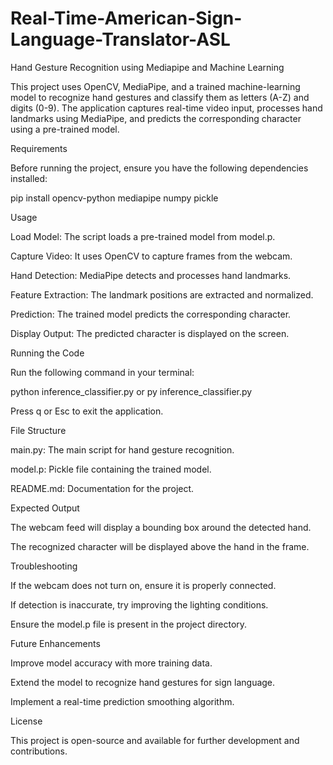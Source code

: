 # Real-Time-American-Sign-Language-Translator-ASL
Hand Gesture Recognition using Mediapipe and Machine Learning

This project uses OpenCV, MediaPipe, and a trained machine-learning model to recognize hand gestures and classify them as letters (A-Z) and digits (0-9). The application captures real-time video input, processes hand landmarks using MediaPipe, and predicts the corresponding character using a pre-trained model.

Requirements

Before running the project, ensure you have the following dependencies installed:

pip install opencv-python mediapipe numpy pickle

Usage

Load Model: The script loads a pre-trained model from model.p.

Capture Video: It uses OpenCV to capture frames from the webcam.

Hand Detection: MediaPipe detects and processes hand landmarks.

Feature Extraction: The landmark positions are extracted and normalized.

Prediction: The trained model predicts the corresponding character.

Display Output: The predicted character is displayed on the screen.

Running the Code

Run the following command in your terminal:

python inference_classifier.py or py inference_classifier.py

Press q or Esc to exit the application.

File Structure

main.py: The main script for hand gesture recognition.

model.p: Pickle file containing the trained model.

README.md: Documentation for the project.

Expected Output

The webcam feed will display a bounding box around the detected hand.

The recognized character will be displayed above the hand in the frame.

Troubleshooting

If the webcam does not turn on, ensure it is properly connected.

If detection is inaccurate, try improving the lighting conditions.

Ensure the model.p file is present in the project directory.

Future Enhancements

Improve model accuracy with more training data.

Extend the model to recognize hand gestures for sign language.

Implement a real-time prediction smoothing algorithm.

License

This project is open-source and available for further development and contributions.
